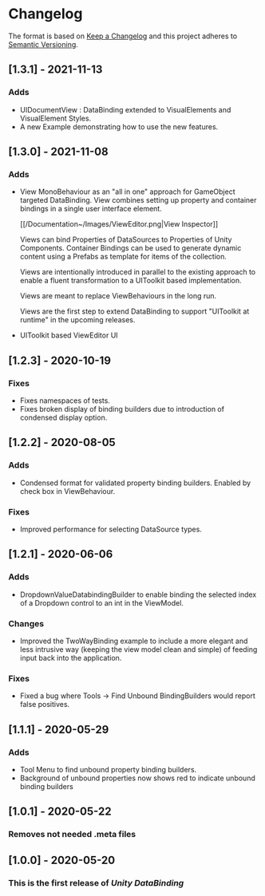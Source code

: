 # Changelog

The format is based on [Keep a Changelog](http://keepachangelog.com/en/1.0.0/)
and this project adheres to [Semantic Versioning](http://semver.org/spec/v2.0.0.html).

## [1.3.1] - 2021-11-13

### Adds 
 - UIDocumentView : DataBinding extended to VisualElements and VisualElement Styles.
 - A new Example demonstrating how to use the new features.

## [1.3.0] - 2021-11-08

### Adds

- View MonoBehaviour as an "all in one" approach for GameObject targeted DataBinding. View combines setting up property and container bindings in a single user interface element.
  
  [[/Documentation~/Images/ViewEditor.png|View Inspector]]

  Views can bind Properties of DataSources to Properties of Unity Components.
  Container Bindings can be used to generate dynamic content using a Prefabs as template for items of the collection.

  Views are intentionally introduced in parallel to the existing approach to enable a fluent transformation to a UIToolkit based implementation.

  Views are meant to replace ViewBehaviours in the long run.

  Views are the first step to extend DataBinding to support "UIToolkit at runtime" in the upcoming releases.

- UIToolkit based ViewEditor UI

## [1.2.3] - 2020-10-19

### Fixes

- Fixes namespaces of tests.
- Fixes broken display of binding builders due to introduction of condensed display option.

## [1.2.2] - 2020-08-05

### Adds

- Condensed format for validated property binding builders. Enabled by check box in ViewBehaviour.

### Fixes

- Improved performance for selecting DataSource types.

## [1.2.1] - 2020-06-06

### Adds

- DropdownValueDatabindingBuilder to enable binding the selected index of a Dropdown control to an int in the ViewModel.

### Changes

- Improved the TwoWayBinding example to include a more elegant and less intrusive way (keeping the view model clean and simple) of feeding input back into the application.

### Fixes

- Fixed a bug where Tools -> Find Unbound BindingBuilders would report false positives.

## [1.1.1] - 2020-05-29

### Adds

- Tool Menu to find unbound property binding builders.
- Background of unbound properties now shows red to indicate unbound binding builders

## [1.0.1] - 2020-05-22

### Removes not needed .meta files

## [1.0.0] - 2020-05-20

### This is the first release of *Unity DataBinding*
